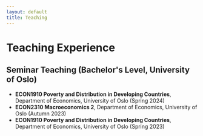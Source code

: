 ```yaml
---
layout: default
title: Teaching
---
```


# Teaching Experience

## Seminar Teaching (Bachelor's Level, University of Oslo)
- **ECON1910 Poverty and Distribution in Developing Countries**, Department of Economics, University of Oslo (Spring 2024)
- **ECON2310 Macroeconomics 2**, Department of Economics, University of Oslo (Autumn 2023)
- **ECON1910 Poverty and Distribution in Developing Countries**, Department of Economics, University of Oslo (Spring 2023)
